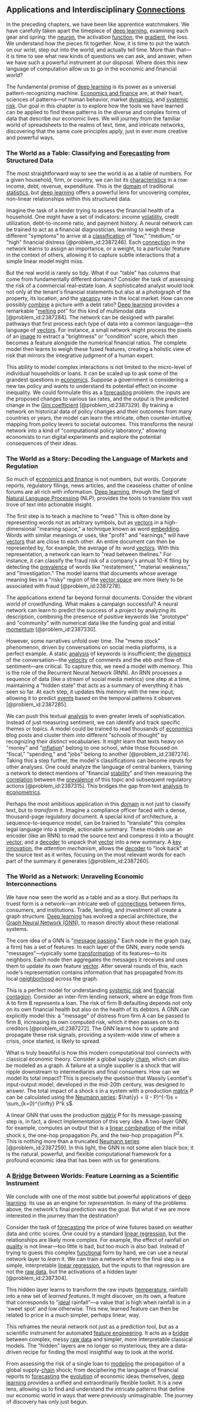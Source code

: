 ## Applications and Interdisciplinary [Connections](@article_id:193345)

In the preceding chapters, we have been like apprentice watchmakers. We have carefully taken apart the timepiece of [deep learning](@article_id:141528), examining each gear and spring: the [neuron](@article_id:147606), the activation [function](@article_id:141001), the [gradient](@article_id:136051), the loss. We understand how the pieces fit together. Now, it is time to put the watch on our wrist, step out into the world, and actually tell time. More than that—it is time to see what new kinds of questions we can ask, and answer, when we have such a powerful instrument at our disposal. Where does this new language of computation allow us to go in the economic and financial world?

The fundamental promise of [deep learning](@article_id:141528) is its power as a universal pattern-recognizing machine. [Economics and finance](@article_id:139616) are, at their heart, sciences of patterns—of human behavior, market [dynamics](@article_id:163910), and [systemic risk](@article_id:136203). Our goal in this chapter is to explore how the tools we have learned can be applied to find these patterns in the diverse and complex forms of data that describe our economic lives. We will journey from the familiar world of spreadsheets to the realms of text, time, and intricate networks, discovering that the same core principles apply, just in ever more creative and powerful ways.

### The World as a Table: Classifying and [Forecasting](@article_id:145712) from Structured Data

The most straightforward way to see the world is as a table of numbers. For a given household, firm, or country, we can list its [characteristics](@article_id:193037) in a row: income, debt, revenue, expenditure. This is the [domain](@article_id:274630) of traditional [statistics](@article_id:260282), but [deep learning](@article_id:141528) offers a powerful lens for uncovering complex, non-linear relationships within this structured data.

Imagine the task of a lender trying to assess the financial health of a household. One might have a set of indicators: income [volatility](@article_id:266358), credit utilization, debt-to-income ratio, and payment history. A neural network can be trained to act as a financial diagnostician, learning to weigh these different "symptoms" to arrive at a [classification](@article_id:260360) of "low," "medium," or "high" financial distress [@problem_id:2387246]. Each [connection](@article_id:157984) in the network learns to assign an importance, or a weight, to a particular feature in the context of others, allowing it to capture subtle interactions that a simple linear model might miss.

But the real world is rarely so tidy. What if our "table" has columns that come from fundamentally different domains? Consider the task of assessing the risk of a commercial real-estate loan. A sophisticated analyst would look not only at the tenant's financial statements but also at a photograph of the property, its location, and the [vacancy](@article_id:263630) rate in the local market. How can one possibly [combine](@article_id:263454) a picture with a debt ratio? [Deep learning](@article_id:141528) provides a remarkable "[melting](@article_id:139852) pot" for this kind of multimodal data [@problem_id:2387284]. The network can be designed with parallel pathways that first process each type of data into a common language—the language of [vectors](@article_id:190854). For instance, a small network might process the pixels of an [image](@article_id:151831) to extract a "brightness" or "condition" score, which then becomes a feature alongside the numerical financial ratios. The complete model then learns to weigh these fused features, creating a holistic view of risk that mirrors the integrative judgment of a human expert.

This ability to model complex interactions is not limited to the micro-level of individual households or loans. It can be scaled up to ask some of the grandest questions in [economics](@article_id:271560). Suppose a government is considering a new tax policy and wants to understand its potential effect on income inequality. We could formulate this as a [forecasting](@article_id:145712) problem: the inputs are the proposed changes to various tax rates, and the output is the predicted change in the [Gini coefficient](@article_id:143105) [@problem_id:2387329]. By training a network on historical data of policy changes and their outcomes from many countries or years, the model can learn the intricate, often counter-intuitive, mapping from policy levers to societal outcomes. This transforms the neural network into a kind of "computational policy laboratory," allowing economists to run digital experiments and explore the potential consequences of their ideas.

### The World as a Story: Decoding the Language of Markets and Regulation

So much of [economics and finance](@article_id:139616) is not numbers, but words. Corporate reports, regulatory filings, news articles, and the ceaseless chatter of online forums are all rich with information. [Deep learning](@article_id:141528), through the [field](@article_id:151652) of [Natural Language Processing](@article_id:269780) (NLP), provides the tools to translate this vast trove of text into actionable insight.

The first step is to teach a machine to "read." This is often done by representing words not as arbitrary symbols, but as [vectors](@article_id:190854) in a high-dimensional "meaning space," a technique known as word [embedding](@article_id:150630). Words with similar meanings or uses, like "profit" and "earnings," will have [vectors](@article_id:190854) that are close to each other. An entire document can then be represented by, for example, the average of its word [vectors](@article_id:190854). With this representation, a network can learn to "read between thelines." For instance, it can classify the fraud risk of a company's annual 10-K filing by detecting the [prevalence](@article_id:167763) of words like "restatement," "material weakness," and "investigation." The model learns that documents whose average meaning lies in a "risky" region of the [vector space](@article_id:150614) are more likely to be associated with fraud [@problem_id:2387278].

The applications extend far beyond formal documents. Consider the vibrant world of crowdfunding. What makes a campaign successful? A neural network can learn to predict the success of a project by analyzing its description, combining the presence of positive keywords like "prototype" and "community" with numerical data like the funding goal and initial [momentum](@article_id:138659) [@problem_id:2387330].

However, some narratives unfold over time. The "meme stock" phenomenon, driven by conversations on social media platforms, is a perfect example. A static [analysis](@article_id:157812) of keywords is insufficient; the *[dynamics](@article_id:163910)* of the conversation—the [velocity](@article_id:170308) of comments and the ebb and flow of sentiment—are critical. To capture this, we need a model with memory. This is the role of the Recurrent Neural Network (RNN). An RNN processes a sequence of data (like a stream of social media metrics) one step at a time, maintaining a "hidden state" that acts as a summary of everything it has seen so far. At each step, it updates this memory with the new input, allowing it to predict [events](@article_id:175929) based on the temporal patterns it observes [@problem_id:2387285].

We can push this textual [analysis](@article_id:157812) to even greater levels of sophistication. Instead of just measuring sentiment, we can identify and track specific themes or topics. A model could be trained to read thousands of [economics](@article_id:271560) blog posts and cluster them into different "schools of thought" by recognizing their distinct vocabularies. It might learn that texts heavy on "money" and "[inflation](@article_id:160710)" belong to one school, while those focused on "fiscal," "spending," and "jobs" belong to another [@problem_id:2387274]. Taking this a step further, the model's classifications can become inputs for other analyses. One could analyze the language of central bankers, training a network to detect mentions of "financial [stability](@article_id:142499)" and then measuring the [correlation](@article_id:265479) between the [prevalence](@article_id:167763) of this topic and subsequent regulatory actions [@problem_id:2387315]. This bridges the gap from text [analysis](@article_id:157812) to [econometrics](@article_id:140495).

Perhaps the most ambitious application in this [domain](@article_id:274630) is not just to classify text, but to *transform* it. Imagine a compliance officer faced with a dense, thousand-page regulatory document. A special kind of architecture, a sequence-to-sequence model, can be trained to "translate" this complex legal language into a simple, actionable summary. These models use an encoder (like an RNN) to read the source text and compress it into a thought [vector](@article_id:176819), and a [decoder](@article_id:266518) to unpack that [vector](@article_id:176819) into a new summary. A [key innovation](@article_id:146247), the *attention mechanism*, allows the [decoder](@article_id:266518) to "look back" at the source text as it writes, focusing on the most relevant words for each part of the summary it generates [@problem_id:2387260].

### The World as a Network: Unraveling Economic Interconnections

We have now seen the world as a table and as a story. But perhaps its truest form is a network—an intricate web of [connections](@article_id:193345) between firms, consumers, and institutions. Trade, lending, and investment all create a graph structure. [Deep learning](@article_id:141528) has evolved a special architecture, the [Graph Neural Network (GNN)](@article_id:180110), to reason directly about these relational systems.

The core idea of a GNN is "[message passing](@article_id:276231)." Each node in the graph (say, a firm) has a set of features. In each layer of the GNN, every node sends "messages"—typically some [transformation](@article_id:139638) of its features—to its neighbors. Each node then aggregates the messages it receives and uses them to update its own feature [vector](@article_id:176819). After several rounds of this, each node's representation contains information that has propagated from its local [neighborhood](@article_id:143281) across the graph.

This is a perfect model for understanding [systemic risk](@article_id:136203) and [financial contagion](@article_id:139730). Consider an inter-firm lending network, where an edge from firm A to firm B represents a loan. The risk of firm B defaulting depends not only on its own financial health but also on the health of its debtors. A GNN can explicitly model this: a "message" of distress from firm A can be passed to firm B, increasing its own computed risk, which it then passes on to its creditors [@problem_id:2387272]. The GNN learns how to update and propagate these risk signals, providing a system-wide view of where a crisis, once started, is likely to spread.

What is truly beautiful is how this modern computational tool connects with classical economic theory. Consider a global supply [chain](@article_id:267135), which can also be modeled as a graph. A failure at a single supplier is a shock that will ripple downstream to intermediaries and final consumers. How can we model its total impact? This is precisely the question that Wassily Leontief's input-output model, developed in the mid-20th century, was designed to answer. The total impact of a shock $s$ in a system with a production [matrix](@article_id:202118) $P$ can be calculated using the [Neumann series](@article_id:191191): $\hat{y} = (I - P)^{-1}s = \sum_{k=0}^{\infty} P^k s$.

A linear GNN that uses the production [matrix](@article_id:202118) $P$ for its message-passing step is, in fact, a direct implementation of this very idea. A two-layer GNN, for example, computes an output that is a [linear combination](@article_id:154597) of the initial shock $s$, the one-hop propagation $Ps$, and the two-hop propagation $P^2s$. This is nothing more than a truncated [Neumann series](@article_id:191191) [@problem_id:2387259]. In this light, the GNN is not some alien black box; it is the natural, powerful, and flexible computational framework for a profound economic idea that has been with us for generations.

### A [Bridge](@article_id:264840) Between Worlds: Feature Learning as a Scientific Instrument

We conclude with one of the most subtle but powerful applications of [deep learning](@article_id:141528): its use as an engine for *representation*. In many of the problems above, the network's final prediction was the goal. But what if we are more interested in the journey than the destination?

Consider the task of [forecasting](@article_id:145712) the price of wine futures based on weather data and critic scores. One could try a standard [linear regression](@article_id:141824), but the relationships are likely more complex. For example, the effect of rainfall on [quality](@article_id:138232) is not linear—too little is bad, but too much is also bad. Instead of trying to guess this complex [functional](@article_id:146508) form by hand, we can use a neural network layer to *learn* it. We can train a network where the final step is a simple, interpretable [linear regression](@article_id:141824), but the inputs to that regression are not the [raw data](@article_id:190588), but the activations of a hidden layer [@problem_id:2387304].

This hidden layer learns to transform the raw inputs ([temperature](@article_id:145715), rainfall) into a new set of *learned features*. It might discover, on its own, a feature that corresponds to "[ideal](@article_id:150388) rainfall"—a value that is high when rainfall is in a 'sweet spot' and low otherwise. This new, learned feature can then be related to price in a much simpler, perhaps linear, way.

This reframes the neural network not just as a prediction tool, but as a scientific instrument for automated [feature engineering](@article_id:174431). It acts as a [bridge](@article_id:264840) between complex, messy [raw data](@article_id:190588) and simpler, more interpretable classical models. The "hidden" layers are no longer so mysterious; they are a data-driven recipe for finding the most insightful way to look at the world.

From assessing the risk of a single loan to [modeling](@article_id:268079) the propagation of a global supply-[chain](@article_id:267135) shock; from deciphering the language of financial reports to [forecasting](@article_id:145712) the [evolution](@article_id:143283) of economic ideas themselves, [deep learning](@article_id:141528) provides a unified and extraordinarily flexible toolkit. It is a new lens, allowing us to find and understand the intricate patterns that define our economic world in ways that were previously unimaginable. The journey of discovery has only just begun.